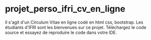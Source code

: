 # projet_perso_ifri_cv_en_ligne
Il s'agit d'un Circulum Vitae en ligne codé en html css, bootstrap. Les étudiants d'IFRI sont les bienvenues sur ce projet.
Téléchargez le code source et essayez de reproduire le code dans votre IDE. 
